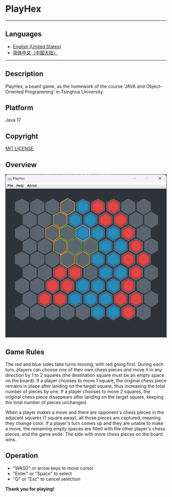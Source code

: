 # PlayHex

---

## Languages

+ [English (United States)](./README.md)
+ [简体中文（中国大陆）](./docs/READMEs/README.zh_CN.md)

---

## Description

PlayHex, a board game, as the homework of the course 'JAVA and Object-Oriented Programming' in Tsinghua University.

## Platform

Java 17

## Copyright

[MIT LICENSE](./LICENSE)

## Overview

![overview](./assets/overview.png)

## Game Rules

The red and blue sides take turns moving, with red going first. During each turn, players can choose one of their own chess pieces and move it in any direction by 1 to 2 squares (the destination square must be an empty space on the board). If a player chooses to move 1 square, the original chess piece remains in place after landing on the target square, thus increasing the total number of pieces by one. If a player chooses to move 2 squares, the original chess piece disappears after landing on the target square, keeping the total number of pieces unchanged.

When a player makes a move and there are opponent's chess pieces in the adjacent squares (1 square away), all those pieces are captured, meaning they change color. If a player's turn comes up and they are unable to make a move, the remaining empty spaces are filled with the other player's chess pieces, and the game ends. The side with more chess pieces on the board wins.

## Operation

+ "WASD" or arrow keys to move cursor
+ "Enter" or "Space" to select
+ "Q" or "Esc" to cancel selection

**Thank you for playing!**
